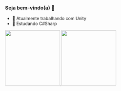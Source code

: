### Seja bem-vindo(a) 👾

- 🔭 Atualmente trabalhando com Unity
- 🌱 Estudando C#Sharp
<div>
  <a href="https://github.com/sgcastilho">
  <img height="180em" src="https://github-readme-stats.vercel.app/api?username=sgcastilho&show_icons=true&theme=gruvbox&include_all_commits=true&count_private=true"/>
  <img height="180em" src="https://github-readme-stats.vercel.app/api/top-langs/?username=sgcastilho&layout=compact&langs_count=7&theme=gruvbox"/>
</div>
